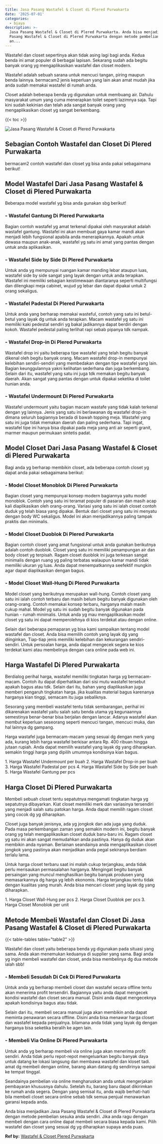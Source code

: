 ```yaml
---
title: Jasa Pasang Wastafel & Closet di Plered Purwakarta
date: '2025-07-01'
categories:
  - biaya
description: >-
  Jasa Pasang Wastafel & Closet di Plered Purwakarta. Anda bisa menjadikan Jasa
  Pasang Wastafel & Closet di Plered Purwakarta dengan metode pembelian sesuka
  an...
---
```


Wastafel dan closet sepertinya akan tidak asing lagi bagi anda. Kedua benda ini amat populer di berbagai lapisan. Sekarang sudah ada begitu banyak orang yg mengaplikasikan wastafel dan closet modern.

Wastafel adalah sebuah sarana untuk mencuci tangan, piring maupun benda lainnya. bermacam2 jenis keperluan yang lain akan amat mudah jika anda sudah memakai wastafel di rumah anda.

Closet adalah beberapa benda yg digunakan untuk membuang air. Dahulu masyarakat umum yang cuma menerapkan toilet seperti lazimnya saja. Tapi kini sudah kekinian dan telah ada sangat banyak orang yang mengaplikasikan closet yg sangat berkembang.

{{< toc >}}

![Jasa Pasang Wastafel & Closet di Plered Purwakarta](/images/wastafel-closet-murah05.png)

## Sebagian Contoh Wastafel dan Closet Di Plered Purwakarta

bermacam2 contoh wastafel dan closet yg bisa anda pakai sebagaimana berikut!

## Model Wastafel Dari Jasa Pasang Wastafel & Closet di Plered Purwakarta

Beberapa model wastafel yg bisa anda gunakan sbg berikut!

### \- Wastafel Gantung Di Plered Purwakarta

Bagian contoh wastafel yg amat terkenal dipakai oleh masyarakat adalah wastafel gantung. Wastafel ini akan membuat gaya kamar mandi akan menjadi lebih fungsional apabila anda menerapkannya. Apakah untuk dewasa maupun anak-anak, wastafel yg satu ini amat yang pantas dengan untuk anda aplikasikan.

### \- Wastafel Side by Side Di Plered Purwakarta

Untuk anda yg mempunyai ruangan kamar manding lebar ataupun luas, wastafel side by side sangat yang layak dengan untuk anda terapkan. Wastafel ini memiliki sebagian keistimewaan diantaranya seperti multifungsi dan dilengkapi meja cabinet, wujud yg lebar dan dapat dipakai untuk 2 orang sekaligus.

### \- Wastafel Padestal Di Plered Purwakarta

Untuk anda yang berharap memakai wasteful, contoh yang satu ini betul-betul yang layak dg untuk anda terapkan. Macam wastafel yg satu ini memiliki kaki pedestal sendiri yg bakal jadikannya dapat berdiri dengan kokoh. Wastafel pedestal paling terlihat rapi sebab pipanya tdk nampak.

### \- Wastafel Drop-in Di Plered Purwakarta

Wastafel drop ini yaitu beberapa tipe wastafel yang telah begitu banyak dikenal oleh begitu banyak orang. Macam wastafel drop-in mempunyai kelebihan sendiri-sendiri yang membedakan dengan tipe wastafel yang lain. Bagian keunggulannya yakni kelihatan sederhana dan juga berkembang. Selain dari itu, wastafel yang satu ini juga tdk memakan begitu banyak daerah. Akan sangat yang pantas dengan untuk dipakai seketika di toilet hunian anda.

### \- Wastafel Undermount Di Plered Purwakarta

Wastafel undermount yaitu bagian macam wastafe yang tidak kalah terkenal dengan yg lainnya. Jenis yang satu ini berlawanan dg wastafel drop-in dimana seluruh bagiannya berada di bawah topping meja. Wastafel yang satu ini juga tidak memakan daerah dan paling sederhana. Tapi ingat, wastafel tipe ini hanya bisa dipakai pada meja yang anti air seperti granit, marmer maupun permukaan sintetis padat.

## Model Closet Dari Jasa Pasang Wastafel & Closet di Plered Purwakarta

Bagi anda yg berharap membikin closet, ada beberapa contoh closet yg dapat anda pakai sebagaimana berikut:

### \- Model Closet Monoblok Di Plered Purwakarta

Bagian closet yang mempunyai konsep modern bagiannya yaitu model monoblok. Contoh yang satu ini teramat populer di pasaran dan masih acap kali diaplikasikan oleh orang-orang. Variasi yang satu ini ialah closet contoh duduk yg telah biasa yang dipakai. Bentuk dari closet yang satu ini menyatu dengan body WC sekaligus. Model ini akan menjadikannya paling tampak praktis dan minimalis.

### \- Model Closet Duoblok Di Plered Purwakarta

Bagian contoh closet yang amat fungsional untuk anda gunakan berikutnya adalah contoh duoblok. Closet yang satu ini memiliki penampungan air dan body closet yg terpisah. Ragam closet duoblok ini juga terkesan sangat minimalis dengan ruang yg paling terbatas walaupun kamar mandi tidak memiliki ukuran yg luas. Anda dapat menempatkannya seefektif mungkin agar dapat diaplikasikan dengan bagus.

### \- Model Closet Wall-Hung Di Plered Purwakarta

Model closet yang berikutnya merupakan wall-hung. Contoh closet yang satu ini ialah contoh terbaru dan masih belum begitu banyak digunakan oleh orang-orang. Contoh memakai konsep terbaru, harganya malah masih cukup mahal. Model yg satu ini sudah begitu banyak digunakan pada hunian - rumah minimalis. Untuk anda yg mau mengaplikasikan model closet yg satu ini dapat memperolehnya di kios terdekat atau dengan online.

Selain dari beberapa pemaparan yg bisa kami sampaikan tentang model wastafel dan closet. Anda bisa memilih contoh yang layak dg yang diinginkan, Tiap-tiap jenis memiliki kelebihan dan kekurangan sendiri-sendiri. Untuk persoalan harga, anda dapat mengecek segera ke kios terdekat kami atau membelinya dengan cara online pada web ini.

## Harga Wastafel Di Plered Purwakarta

Berdialog perihal harga, wastafel memiliki tingkatan harga yg bermacam-macam. Contoh itu dapat diperhatikan dari sisi mutu wastafel tersebut apakah bagus atau tdk. Selain dari itu, bahan yang diaplikasikan juga memberi pengaruh tingkatan harga. jika kualitas material bagus karenanya harganya kian tinggi, semacam itu juga sebaliknya.

Sesorang yang membeli wastafel tentu tidak sembarangan, perihal ini dikarenakan wastafel yaitu salah satu benda utama yg kegunaannya semestinya benar-benar bisa berjalan dengan lancar. Adanya wastafel akan membut keperluan seseorang seperti mencuci tangan, mencuci muka, dan hal lainnya dg gampang.

Harga wastafel juga bermacam-macam yang sesuai dg dengan merk yang ada, kurang lebih harga wastafel berkisar antara Rp. 400 ribuan hingga jutaan rupiah. Anda dapat memilih wastafel yang layak dg yang diharapkan. semakin tinggi harga yang dipilih umumnya kondisinya kian bagus.

1\. Harga Wastafel Undermount per buah 2. Harga Wastafel Drop-in per buah 3. Harga Wastafel Padestal per pcs 4. Harga Wastafel Side by Side per buah 5. Harga Wastafel Gantung per pcs

## Harga Closet Di Plered Purwakarta

Membeli sebuah closet tentu sepatutnya mengamati tingkatan harga yg sepatutnya dibayarkan. Kiat closet memiliki merk dan variasinya tersendiri yang menjadi salah satu patokan harga. Anda dapat memilih ragam closet yang cocok dg yg diharapkan.

Closet juga banyak jenisnya, ada yg jongkok dan ada juga yang duduk. Pada masa perkembangan zaman yang semakin modern ini, begitu banyak orang yg telah mengaplikasikan closet duduk baru-baru ini. Ragam closet yg satu ini akan sangat memudahkan anda pastinya. Hanya dg duduk akan membikin anda nyaman. Berlainan seandainya anda mengaplikasikan closet jongkok yang pastinya akan menjadikan anda pegal sekiranya berdiam terlalu lama.

Untuk harga closet terbaru saat ini malah cukup terjangkau, anda tidak perlu merisaukan permasalahan harganya. Mengingat begitu banyak persaingan yang muncul menghasilkan begitu banyak produsen yang memasarkannya dg harga yg lebih ekonomis. Harga terjangkau tentu tidak dengan kualitas yang murah. Anda bisa mencari closet yang layak dg yang diharapkan.

1\. Harga Closet Wall-Hung per pcs 2. Harga Closet Duoblok per pcs 3. Harga Closet Monoblok per unit

## Metode Membeli Wastafel dan Closet Di Jasa Pasang Wastafel & Closet di Plered Purwakarta

{{< table-tables table="table2" >}}

Wastafel dan closet yaitu beberapa benda yg digunakan pada situasi yang sama. Anda akan menemukan keduanya di supplier yang sama. Bagi anda yg ingin membeli wastafel dan closet, anda bisa membelinya dg dua metode ialah sbb!

### \- Membeli Sesudah Di Cek Di Plered Purwakarta

Untuk anda yg berharap membeli closet dan wastafel secara offline tentu akan menerima profit tersendiri. Bagiannya yaitu anda dapat mengecek kondisi wastafel dan closet secara manual. Disini anda dapat mengeceknya apakah kondisinya bagus atau tidak.

Selain dari itu, membeli secara manual juga akan membikin anda dapat meminta penawaran secara offline. Disini anda bisa menawar harga closet dan wastafel kepada penjualnya. bilamana anda tidak yang layak dg dengan harganya bisa seketika beralih ke agen lain.

### \- Membeli Via Online Di Plered Purwakarta

Untuk anda yg berharap membeli via online juga akan menerima profit sendiri. Anda tidak perlu repot-repot mengeluarkan begitu banyak daya untuk datang ke lokasi langsung dan membawa wastafel dan kloset tadi. amat dg membeli dengan online, barang akan datang dg sendirinya sampai ke tempat tinggal.

Seandainya pembelian via online mengharuskan anda untuk mengerjakan pembayaran khususnya dahulu. Setelah itu, barang baru dapat dikirimkan ke rumah anda segera. Dengan yang semisal itu, anda wajib berhati-hati bila membeli closet secara online sebab tdk semua penjual menawarkan garansi kepada anda.

Anda bisa menjadikan Jasa Pasang Wastafel & Closet di Plered Purwakarta dengan metode pembelian sesuka anda sendiri. Jika anda ragu dengan membeli dengan cara online dapat membeli secara biasa kepada kami. Pilih wastafel dan closet yang sesuai dg yg diharapkan supaya anda puas.

**Ref by:** [Wastafel & Closet Plered Purwakarta](https://id.wikipedia.org/wiki/Wastafel)
